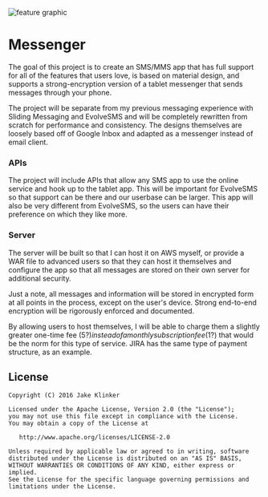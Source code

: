 ![feature graphic](https://lh3.googleusercontent.com/9FI-TLi1q6Xis9SP1vubtZBDwL0nISRtwZ3WsrbmyshTiILg4ARI34UNBjnpyAh4sT1s0rdOzXUbcrhETTnj5Xz5HwXiahwgQvt9YprNIhwxhHQPK5SYHqXLObk87HRl-qsX6j6SSLyjqyIsYGPTPOlsX2zPttsj8LVBTKA8Y9082QLr72GbpGeyD0DMV0WerwDOIxY3K5fSjzI5OWlQaSLR1ZKSZ5wjT75lTMmYiXO9jttjobzK6V-dYHULD_vvfJwVKLqvZ-723AdO2dZHG9WfeFCsOo13o6d2p0pCHbCsjjKBEXUa5oNcwbdSQePl5eQPmiTMh1kOgbRr6DyhqlbCOJKZDSjh50Yn4dFClzY2Zuig_84YcgvK_hZ4r41Z-afrbJp06lavWgV-_GoKBq-xnY0lyOyYnY_-IKR9dRk_Qa4lKMedCWyxtH_glmtZc4TZU5KmtlyWB0cpHUoSI5WFu1Akk14hknZlO_4gF-sRqOTRKVm2xH9yb1WpmgpoWH4AAcA6BlOxftvBGhJ3Mt6y6jMp3mnzEMY9Wpu-GdZY39yxJa1-xEvzAPEYj0TOPM_OtS7xVTiC3kIUYk__ZaBMceLTYxTM=w930-h454-no)

# Messenger

The goal of this project is to create an SMS/MMS app that has full support for all of the features
that users love, is based on material design, and supports a strong-encryption version of a tablet
messenger that sends messages through your phone.

The project will be separate from my previous messaging experience with Sliding Messaging and
EvolveSMS and will be completely rewritten from scratch for performance and consistency. The
designs themselves are loosely based off of Google Inbox and adapted as a messenger instead of
email client.

### APIs

The project will include APIs that allow any SMS app to use the online service and hook up to the
tablet app. This will be important for EvolveSMS so that support can be there and our userbase can
be larger. This app will also be very different from EvolveSMS, so the users can have their
preference on which they like more.

### Server

The server will be built so that I can host it on AWS myself, or provide a WAR file to advanced
users so that they can host it themselves and configure the app so that all messages are stored on
their own server for additional security.

Just a note, all messages and information will be stored in encrypted form at all points in the
process, except on the user's device. Strong end-to-end encryption will be rigorously enforced
and documented.

By allowing users to host themselves, I will be able to charge them a slightly greater one-time fee
($5?) instead of a monthly subscription fee ($1?) that would be the norm for this type of service.
JIRA has the same type of payment structure, as an example.

## License

    Copyright (C) 2016 Jake Klinker

    Licensed under the Apache License, Version 2.0 (the "License");
    you may not use this file except in compliance with the License.
    You may obtain a copy of the License at

       http://www.apache.org/licenses/LICENSE-2.0

    Unless required by applicable law or agreed to in writing, software
    distributed under the License is distributed on an "AS IS" BASIS,
    WITHOUT WARRANTIES OR CONDITIONS OF ANY KIND, either express or implied.
    See the License for the specific language governing permissions and
    limitations under the License.